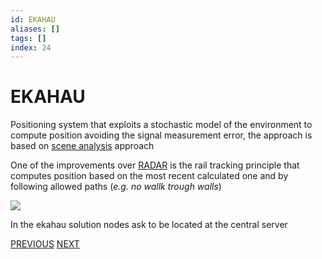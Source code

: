```yaml
---
id: EKAHAU
aliases: []
tags: []
index: 24
---
```


# EKAHAU

Positioning system that exploits a stochastic model of the environment to compute position avoiding the signal measurement error, the approach is based on [scene analysis](BASE_TECHNIQUES.md#SCENE%20ANALYSIS) approach

One of the improvements over [RADAR](RADAR.md) is the rail tracking principle that computes position based on the most recent calculated one and by following allowed paths (*e.g. no wallk trough walls*)

![](Pasted%20image%2020240609160620.png)

In the ekahau solution nodes ask to be located at the central server

[PREVIOUS](RADAR.md) [NEXT](MULTIPLE_POSITIONING_SYSTEMS_SOLUTIONS.md)
